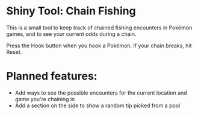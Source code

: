 # Shiny Tool: Chain Fishing

This is a small tool to keep track of chained fishing encounters in Pokémon games, and to see your current odds during a chain.

Press the Hook button when you hook a Pokémon. If your chain breaks, hit Reset.

# **Planned features:**

- Add ways to see the possible encounters for the current location and game you're chaining in
- Add a section on the side to show a random tip picked from a pool